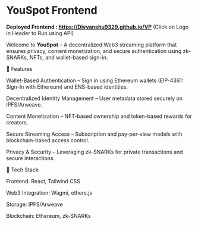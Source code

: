 # YouSpot Frontend

**Deployed Frontend : https://Divyanshu9329.github.io/VP**
(Click on Logo in Header to Run using API)

Welcome to **YouSpot** – A decentralized Web3 streaming platform that ensures privacy, content monetization, and secure authentication using zk-SNARKs, NFTs, and wallet-based sign-in.

🚀 Features

Wallet-Based Authentication – Sign in using Ethereum wallets (EIP-4361: Sign-In with Ethereum) and ENS-based identities.

Decentralized Identity Management – User metadata stored securely on IPFS/Arweave.

Content Monetization – NFT-based ownership and token-based rewards for creators.

Secure Streaming Access – Subscription and pay-per-view models with blockchain-based access control.

Privacy & Security – Leveraging zk-SNARKs for private transactions and secure interactions.

📌 Tech Stack

Frontend: React, Tailwind CSS

Web3 Integration: Wagmi, ethers.js

Storage: IPFS/Arweave

Blockchain: Ethereum, zk-SNARKs
